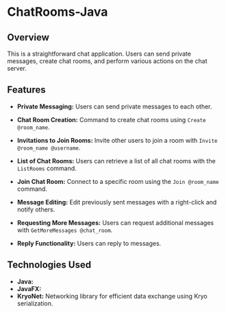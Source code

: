 # ChatRooms-Java

## Overview

This is a straightforward chat application. Users can send private messages, create chat rooms, and perform various actions on the chat server.

## Features

- **Private Messaging:** Users can send private messages to each other.

- **Chat Room Creation:** Command to create chat rooms using `Create @room_name`.

- **Invitations to Join Rooms:** Invite other users to join a room with `Invite @room_name @username`.

- **List of Chat Rooms:** Users can retrieve a list of all chat rooms with the `ListRooms` command.

- **Join Chat Room:** Connect to a specific room using the `Join @room_name` command.

- **Message Editing:** Edit previously sent messages with a right-click and notify others.

- **Requesting More Messages:** Users can request additional messages with `GetMoreMessages @chat_room`.

- **Reply Functionality:** Users can reply to messages.


## Technologies Used

- **Java:** 
- **JavaFX:** 
- **KryoNet:** Networking library for efficient data exchange using Kryo serialization.


